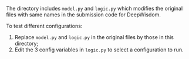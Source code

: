 The directory includes `model.py` and `logic.py` which modifies the original files with same names in the submission code for DeepWisdom. 

To test different configurations:

1. Replace `model.py` and `logic.py` in the original files by those in this directory;
2. Edit the 3 config variables in `logic.py` to select a configuration to run.

